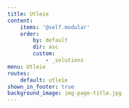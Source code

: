 ```yaml
---
title: Utleie
content:
    items: '@self.modular'
    order:
        by: default
        dir: asc
        custom:
            - _solutions
menu: Utleie
routes:
    default: utleie
shown_in_footer: true
background_image: img-page-title.jpg
---
```


